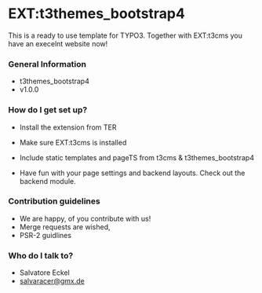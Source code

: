 # EXT:t3themes_bootstrap4 #

This is a ready to use template for TYPO3. Together with EXT:t3cms you have an execelnt website now!

### General Information ###

* t3themes_bootstrap4
* v1.0.0

### How do I get set up? ###

* Install the extension from TER
* Make sure EXT:t3cms is installed
* Include static templates and pageTS from t3cms & t3themes_bootstrap4

* Have fun with your page settings and backend layouts. Check out the backend module.

### Contribution guidelines ###

* We are happy, of you contribute with us!
* Merge requests are wished,
* PSR-2 guidlines

### Who do I talk to? ###

* Salvatore Eckel
* salvaracer@gmx.de
